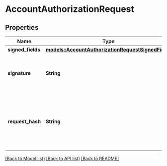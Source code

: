 # AccountAuthorizationRequest

## Properties

Name | Type | Description | Notes
------------ | ------------- | ------------- | -------------
**signed_fields** | [**models::AccountAuthorizationRequestSignedFields**](AccountAuthorizationRequest_signedFields.md) |  | 
**signature** | **String** | The signature of the request, encoded from the signedFields | 
**request_hash** | **String** | Used to uniquely identify the request. Created by hex encoding the bcs encoded signedFields. | 

[[Back to Model list]](../README.md#documentation-for-models) [[Back to API list]](../README.md#documentation-for-api-endpoints) [[Back to README]](../README.md)


